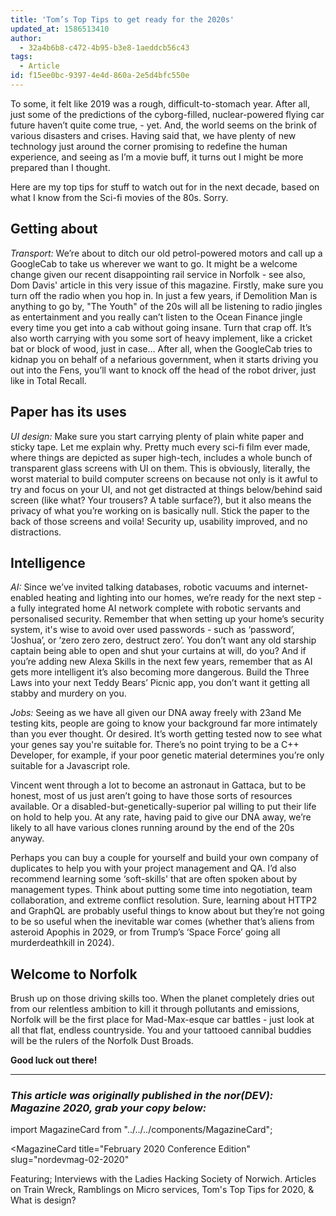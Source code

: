 ```yaml
---
title: 'Tom’s Top Tips to get ready for the 2020s'
updated_at: 1586513410
author:
  - 32a4b6b8-c472-4b95-b3e8-1aeddcb56c43
tags:
  - Article
id: f15ee0bc-9397-4e4d-860a-2e5d4bfc550e
---
```

To some, it felt like 2019 was a rough, difficult-to-stomach year. After all, just some of the predictions of the cyborg-filled, nuclear-powered flying car future haven’t quite come true, - yet. And, the world seems on the brink of various disasters and crises. Having said that, we have plenty of new technology just around the corner promising to redefine the human experience, and seeing as I’m a movie buff, it turns out I might be more prepared than I thought.

Here are my top tips for stuff to watch out for in the next decade, based on what I know from the Sci-fi movies of the 80s. Sorry.

## Getting about

_Transport:_ We’re about to ditch our old petrol-powered motors and call up a GoogleCab to take us wherever we want to go. It might be a welcome change given our recent disappointing rail service in Norfolk - see also, Dom Davis' article in this very issue of this magazine. Firstly, make sure you turn off the radio when you hop in. In just a few years, if Demolition Man is anything to go by, "The Youth" of the 20s will all be listening to radio jingles as entertainment and you really can’t listen to the Ocean Finance jingle every time you get into a cab without going insane. Turn that crap off. It’s also worth carrying with you some sort of heavy implement, like a cricket bat or block of wood, just in case… After all, when the GoogleCab tries to kidnap you on behalf of a nefarious government, when it starts driving you out into the Fens, you’ll want to knock off the head of the robot driver, just like in Total Recall.

## Paper has its uses

_UI design:_ Make sure you start carrying plenty of plain white paper and sticky tape. Let me explain why. Pretty much every sci-fi film ever made, where things are depicted as super high-tech, includes a whole bunch of transparent glass screens with UI on them. This is obviously, literally, the worst material to build computer screens on because not only is it awful to try and focus on your UI, and not get distracted at things below/behind said screen (like what? Your trousers? A table surface?), but it also means the privacy of what you’re working on is basically null. Stick the paper to the back of those screens and voila! Security up, usability improved, and no distractions.

## Intelligence

_AI:_ Since we’ve invited talking databases, robotic vacuums and internet-enabled heating and lighting into our homes, we’re ready for the next step - a fully integrated home AI network complete with robotic servants and personalised security. Remember that when setting up your home’s security system, it's wise to avoid over used passwords - such as ‘password’, ‘Joshua’, or ‘zero zero zero, destruct zero’. You don’t want any old starship captain being able to open and shut your curtains at will, do you? And if you’re adding new Alexa Skills in the next few years, remember that as AI gets more intelligent it’s also becoming more dangerous.  Build the Three Laws into your next Teddy Bears’ Picnic app, you don’t want it getting all stabby and murdery on you.

_Jobs:_ Seeing as we have all given our DNA away freely with 23and Me testing kits, people are going to know your background far more intimately than you ever thought. Or desired. It’s worth getting tested now to see what your genes say you're suitable for. There’s no point trying to be a C++ Developer, for example, if your poor genetic material determines you’re only suitable for a Javascript role.

Vincent went through a lot to become an astronaut in Gattaca, but to be honest, most of us just aren’t going to have those sorts of resources available. Or a disabled-but-genetically-superior pal willing to put their life on hold to help you. At any rate, having paid to give our DNA away, we’re likely to all have various clones running around by the end of the 20s anyway.

Perhaps you can buy a couple for yourself and build your own company of duplicates to help you with your project management and QA. I’d also recommend learning some ‘soft-skills' that are often spoken about by management types. Think about putting some time into negotiation, team collaboration, and extreme conflict resolution. Sure, learning about HTTP2 and GraphQL are probably useful things to know about but they’re not going to be so useful when the inevitable war comes (whether that’s aliens from asteroid Apophis in 2029, or from Trump’s ‘Space Force’ going all murderdeathkill in 2024).

## Welcome to Norfolk

Brush up on those driving skills too. When the planet completely dries out from our relentless ambition to kill it through pollutants and emissions, Norfolk will be the first place for Mad-Max-esque car battles - just look at all that flat, endless countryside. You and your tattooed cannibal buddies will be the rulers of the Norfolk Dust Broads.

**Good luck out there!**

***

### _This article was originally published in the nor(DEV): Magazine 2020, grab your copy below:_

import MagazineCard from "../../../components/MagazineCard";

<MagazineCard
  title="February 2020 Conference Edition"
  slug="nordevmag-02-2020"
>
  <p>
    Featuring; Interviews with the Ladies Hacking Society of
    Norwich. Articles on Train Wreck, Ramblings on Micro services,
    Tom's Top Tips for 2020, &amp; What is design?
  </p>
</MagazineCard>

